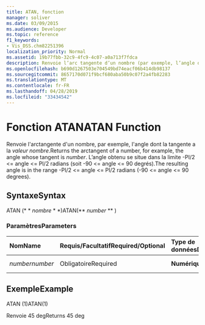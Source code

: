```yaml
---
title: ATAN, fonction
manager: soliver
ms.date: 03/09/2015
ms.audience: Developer
ms.topic: reference
f1_keywords:
- Vis_DSS.chm82251396
localization_priority: Normal
ms.assetid: 19b77fbb-32c9-4fc9-4c07-a0a713f7fdca
description: Renvoie l’arc tangente d’un nombre (par exemple, l’angle dont la tangente a la valeur number). L’angle obtenu se situe dans la limite -PI/2 <= angle <= PI/2 radians (soit -90 <= angle <= 90 degrés).
ms.openlocfilehash: b690d1267503e704549bd74eacf06b414db98137
ms.sourcegitcommit: 8657170d071f9bcf680aba50b9c07f2a4fb82283
ms.translationtype: MT
ms.contentlocale: fr-FR
ms.lasthandoff: 04/28/2019
ms.locfileid: "33434542"
---
```

# <a name="atan-function"></a><span data-ttu-id="3f603-104">Fonction ATAN</span><span class="sxs-lookup"><span data-stu-id="3f603-104">ATAN Function</span></span>

<span data-ttu-id="3f603-105">Renvoie l'arctangente d'un nombre, par exemple, l'angle dont la tangente a la _valeur nombre_.</span><span class="sxs-lookup"><span data-stu-id="3f603-105">Returns the arctangent of a number, for example, the angle whose tangent is  _number_.</span></span> <span data-ttu-id="3f603-106">L’angle obtenu se situe dans la limite -PI/2 <= angle <= PI/2 radians (soit -90 <= angle <= 90 degrés).</span><span class="sxs-lookup"><span data-stu-id="3f603-106">The resulting angle is in the range -PI/2 <= angle <= PI/2 radians (-90 <= angle <= 90 degrees).</span></span> 
  
## <a name="syntax"></a><span data-ttu-id="3f603-107">Syntaxe</span><span class="sxs-lookup"><span data-stu-id="3f603-107">Syntax</span></span>

<span data-ttu-id="3f603-108">ATAN (\* \* *nombre* \* \*)</span><span class="sxs-lookup"><span data-stu-id="3f603-108">ATAN(\*\* *number* \*\* )</span></span> 
  
### <a name="parameters"></a><span data-ttu-id="3f603-109">Paramètres</span><span class="sxs-lookup"><span data-stu-id="3f603-109">Parameters</span></span>

|<span data-ttu-id="3f603-110">**Nom**</span><span class="sxs-lookup"><span data-stu-id="3f603-110">**Name**</span></span>|<span data-ttu-id="3f603-111">**Requis/Facultatif**</span><span class="sxs-lookup"><span data-stu-id="3f603-111">**Required/Optional**</span></span>|<span data-ttu-id="3f603-112">**Type de données**</span><span class="sxs-lookup"><span data-stu-id="3f603-112">**Data Type**</span></span>|<span data-ttu-id="3f603-113">**Description**</span><span class="sxs-lookup"><span data-stu-id="3f603-113">**Description**</span></span>|
|:-----|:-----|:-----|:-----|
| <span data-ttu-id="3f603-114">_number_</span><span class="sxs-lookup"><span data-stu-id="3f603-114">_number_</span></span> <br/> |<span data-ttu-id="3f603-115">Obligatoire</span><span class="sxs-lookup"><span data-stu-id="3f603-115">Required</span></span>  <br/> |<span data-ttu-id="3f603-116">**Numérique**</span><span class="sxs-lookup"><span data-stu-id="3f603-116">**Numeric**</span></span> <br/> |<span data-ttu-id="3f603-117">Tangente de l’angle.</span><span class="sxs-lookup"><span data-stu-id="3f603-117">The tangent of the angle.</span></span>  <br/> |
   
## <a name="example"></a><span data-ttu-id="3f603-118">Exemple</span><span class="sxs-lookup"><span data-stu-id="3f603-118">Example</span></span>

<span data-ttu-id="3f603-119">ATAN (1)</span><span class="sxs-lookup"><span data-stu-id="3f603-119">ATAN(1)</span></span> 
  
<span data-ttu-id="3f603-120">Renvoie 45 deg</span><span class="sxs-lookup"><span data-stu-id="3f603-120">Returns 45 deg</span></span> 
  

